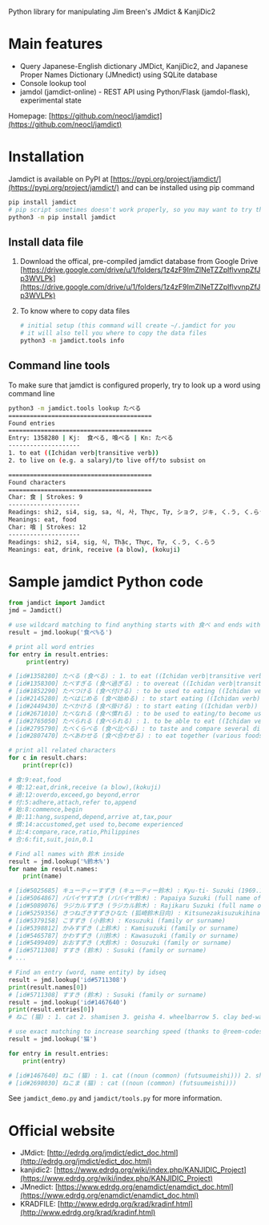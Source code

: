 Python library for manipulating Jim Breen's JMdict & KanjiDic2

# Main features
* Query Japanese-English dictionary JMDict, KanjiDic2, and Japanese Proper Names Dictionary (JMnedict) using SQLite database
* Console lookup tool
* jamdol (jamdict-online) - REST API using Python/Flask (jamdol-flask), experimental state

Homepage: [https://github.com/neocl/jamdict](https://github.com/neocl/jamdict)

# Installation

Jamdict is available on PyPI at [https://pypi.org/project/jamdict/](https://pypi.org/project/jamdict/) and can be installed using pip command

```bash
pip install jamdict
# pip script sometimes doesn't work properly, so you may want to try this instead
python3 -m pip install jamdict
```

## Install data file

1. Download the offical, pre-compiled jamdict database from Google Drive [https://drive.google.com/drive/u/1/folders/1z4zF9ImZlNeTZZplflvvnpZfJp3WVLPk](https://drive.google.com/drive/u/1/folders/1z4zF9ImZlNeTZZplflvvnpZfJp3WVLPk)
2. To know where to copy data files
   
   ```bash
   # initial setup (this command will create ~/.jamdict for you
   # it will also tell you where to copy the data files
   python3 -m jamdict.tools info
   ```

## Command line tools

To make sure that jamdict is configured properly, try to look up a word using command line

```bash
python3 -m jamdict.tools lookup たべる
========================================
Found entries
========================================
Entry: 1358280 | Kj:  食べる, 喰べる | Kn: たべる
--------------------
1. to eat ((Ichidan verb|transitive verb))
2. to live on (e.g. a salary)/to live off/to subsist on

========================================
Found characters
========================================
Char: 食 | Strokes: 9
--------------------
Readings: shi2, si4, sig, sa, 식, 사, Thực, Tự, ショク, ジキ, く.う, く.らう, た.べる, は.む
Meanings: eat, food
Char: 喰 | Strokes: 12
--------------------
Readings: shi2, si4, sig, 식, Thặc, Thực, Tự, く.う, く.らう
Meanings: eat, drink, receive (a blow), (kokuji)
```

# Sample jamdict Python code

```python
from jamdict import Jamdict
jmd = Jamdict()

# use wildcard matching to find anything starts with 食べ and ends with る
result = jmd.lookup('食べ%る')

# print all word entries
for entry in result.entries:
     print(entry)

# [id#1358280] たべる (食べる) : 1. to eat ((Ichidan verb|transitive verb)) 2. to live on (e.g. a salary)/to live off/to subsist on
# [id#1358300] たべすぎる (食べ過ぎる) : to overeat ((Ichidan verb|transitive verb))
# [id#1852290] たべつける (食べ付ける) : to be used to eating ((Ichidan verb|transitive verb))
# [id#2145280] たべはじめる (食べ始める) : to start eating ((Ichidan verb))
# [id#2449430] たべかける (食べ掛ける) : to start eating ((Ichidan verb))
# [id#2671010] たべなれる (食べ慣れる) : to be used to eating/to become used to eating/to be accustomed to eating/to acquire a taste for ((Ichidan verb))
# [id#2765050] たべられる (食べられる) : 1. to be able to eat ((Ichidan verb|intransitive verb)) 2. to be edible/to be good to eat ((pre-noun adjectival (rentaishi)))
# [id#2795790] たべくらべる (食べ比べる) : to taste and compare several dishes (or foods) of the same type ((Ichidan verb|transitive verb))
# [id#2807470] たべあわせる (食べ合わせる) : to eat together (various foods) ((Ichidan verb))

# print all related characters
for c in result.chars:
    print(repr(c))

# 食:9:eat,food
# 喰:12:eat,drink,receive (a blow),(kokuji)
# 過:12:overdo,exceed,go beyond,error
# 付:5:adhere,attach,refer to,append
# 始:8:commence,begin
# 掛:11:hang,suspend,depend,arrive at,tax,pour
# 慣:14:accustomed,get used to,become experienced
# 比:4:compare,race,ratio,Philippines
# 合:6:fit,suit,join,0.1

# Find all names with 鈴木 inside
result = jmd.lookup('%鈴木%')
for name in result.names:
    print(name)

# [id#5025685] キューティーすずき (キューティー鈴木) : Kyu-ti- Suzuki (1969.10-) (full name of a particular person)
# [id#5064867] パパイヤすずき (パパイヤ鈴木) : Papaiya Suzuki (full name of a particular person)
# [id#5089076] ラジカルすずき (ラジカル鈴木) : Rajikaru Suzuki (full name of a particular person)
# [id#5259356] きつねざきすずきひなた (狐崎鈴木日向) : Kitsunezakisuzukihinata (place name)
# [id#5379158] こすずき (小鈴木) : Kosuzuki (family or surname)
# [id#5398812] かみすずき (上鈴木) : Kamisuzuki (family or surname)
# [id#5465787] かわすずき (川鈴木) : Kawasuzuki (family or surname)
# [id#5499409] おおすずき (大鈴木) : Oosuzuki (family or surname)
# [id#5711308] すすき (鈴木) : Susuki (family or surname)
# ...

# Find an entry (word, name entity) by idseq
result = jmd.lookup('id#5711308')
print(result.names[0])
# [id#5711308] すすき (鈴木) : Susuki (family or surname)
result = jmd.lookup('id#1467640')
print(result.entries[0])
# ねこ (猫) : 1. cat 2. shamisen 3. geisha 4. wheelbarrow 5. clay bed-warmer 6. bottom/submissive partner of a homosexual relationship

# use exact matching to increase searching speed (thanks to @reem-codes)
result = jmd.lookup('猫')

for entry in result.entries:
    print(entry)

# [id#1467640] ねこ (猫) : 1. cat ((noun (common) (futsuumeishi))) 2. shamisen 3. geisha 4. wheelbarrow 5. clay bed-warmer 6. bottom/submissive partner of a homosexual relationship
# [id#2698030] ねこま (猫) : cat ((noun (common) (futsuumeishi)))

```

See `jamdict_demo.py` and `jamdict/tools.py` for more information.

# Official website

* JMdict: [http://edrdg.org/jmdict/edict_doc.html](http://edrdg.org/jmdict/edict_doc.html)
* kanjidic2: [https://www.edrdg.org/wiki/index.php/KANJIDIC_Project](https://www.edrdg.org/wiki/index.php/KANJIDIC_Project)
* JMnedict: [https://www.edrdg.org/enamdict/enamdict_doc.html](https://www.edrdg.org/enamdict/enamdict_doc.html)
* KRADFILE: [http://www.edrdg.org/krad/kradinf.html](http://www.edrdg.org/krad/kradinf.html)
